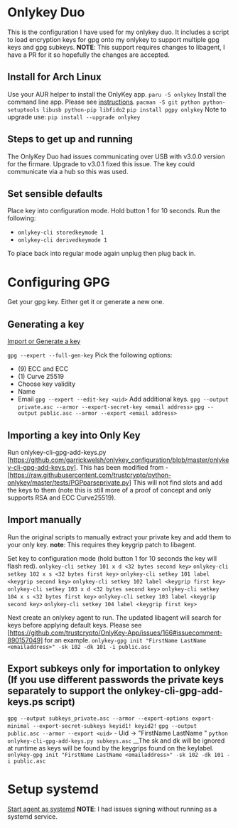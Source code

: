 # Onlykey Duo

This is the configuration I have used for my onlykey duo. It includes a script to load encryption keys for gpg onto my onlykey to support multiple gpg keys and gpg subkeys.
__NOTE__: This support requires changes to libagent, I have a PR for it so hopefully the changes are accepted.

## Install for Arch Linux
Use your AUR helper to install the OnlyKey app.
```paru -S onlykey```
Install the command line app. Please see [instructions](https://docs.crp.to/command-line.html#arch-linux-install-with-dependencies).
```pacman -S git python python-setuptools libusb python-pip libfido2```
```pip install pgpy onlykey```
Note to upgrade use: ```pip install --upgrade onlykey```

## Steps to get up and running
The OnlyKey Duo had issues communicating over USB with v3.0.0 version for the firmare. Upgrade to v3.0.1 fixed this issue.
The key could communicate via a hub so this was used.

## Set sensible defaults
Place key into configuration mode. Hold button 1 for 10 seconds.
Run the following:
* ```onlykey-cli storedkeymode 1```
* ```onlykey-cli derivedkeymode 1```

To place back into regular mode again unplug then plug back in.

# Configuring GPG

Get your gpg key. Either get it or generate a new one.

## Generating a key
[Import or Generate a key](https://docs.crp.to/importpgp.html)

```gpg --expert --full-gen-key```
Pick the following options:
* (9) ECC and ECC
* (1) Curve 25519
* Choose key validity
* Name
* Email
```gpg --expert --edit-key <uid>```
Add additional keys.
```gpg --output private.asc --armor --export-secret-key <email address>```
```gpg --output public.asc --armor --export <email address>```

## Importing a key into Only Key
Run onlykey-cli-gpg-add-keys.py [https://github.com/garrickwelsh/onlykey_configuration/blob/master/onlykey-cli-gpg-add-keys.py].
This has been modified from - [https://raw.githubusercontent.com/trustcrypto/python-onlykey/master/tests/PGPparseprivate.py]
This will not find slots and add the keys to them (note this is still more of a proof of concept and only supports RSA and ECC Curve25519).

## Import manually
Run the original scripts to manually extract your private key and add them to your only key.
__note__: This requires they keygrip patch to libagent.

Set key to configuration mode (hold button 1 for 10 seconds the key will flash red).
```onlykey-cli setkey 101 x d <32 bytes second key>```
```onlykey-cli setkey 102 x s <32 bytes first key>```
```onlykey-cli setkey 101 label <keygrip second key>```
```onlykey-cli setkey 102 label <keygrip first key>```
```onlykey-cli setkey 103 x d <32 bytes second key>```
```onlykey-cli setkey 104 x s <32 bytes first key>```
```onlykey-cli setkey 103 label <keygrip second key>```
```onlykey-cli setkey 104 label <keygrip first key>```

Next create an onlykey agent to run. The updated libagent will search for keys before applying default keys.
Please see [https://github.com/trustcrypto/OnlyKey-App/issues/166#issuecomment-890157049] for an example.
```onlykey-gpg init "FirstName LastName <emailaddress>" -sk 102 -dk 101 -i public.asc```

## Export subkeys only for importation to onlykey (If you use different passwords the private keys separately to support the onlykey-cli-gpg-add-keys.ps script)
```gpg --output subkeys_private.asc --armor --export-options export-minimal --export-secret-subkeys keyid1! keyid2!```
```gpg --output public.asc --armor --export <uid>``` - Uid -> "FirstName LastName <emailaddress>"
```python onlykey-cli-gpg-add-keys.py subkeys.asc```
__The sk and dk will be ignored at runtime as keys will be found by the keygrips found on the keylabel.
```onlykey-gpg init "FirstName LastName <emailaddress>" -sk 102 -dk 101 -i public.asc```

# Setup systemd
[Start agent as systemd](https://docs.crp.to/onlykey-agent.html#how-do-i-start-the-agent-as-a-systemd-unit)
__NOTE__: I had issues signing without running as a systemd service.

